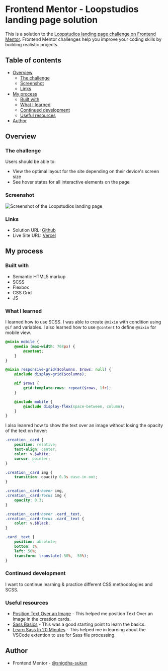 # Frontend Mentor - Loopstudios landing page solution

This is a solution to the [Loopstudios landing page challenge on Frontend Mentor](https://www.frontendmentor.io/challenges/loopstudios-landing-page-N88J5Onjw). Frontend Mentor challenges help you improve your coding skills by building realistic projects.

## Table of contents

- [Overview](#overview)
  - [The challenge](#the-challenge)
  - [Screenshot](#screenshot)
  - [Links](#links)
- [My process](#my-process)
  - [Built with](#built-with)
  - [What I learned](#what-i-learned)
  - [Continued development](#continued-development)
  - [Useful resources](#useful-resources)
- [Author](#author)

## Overview

### The challenge

Users should be able to:

- View the optimal layout for the site depending on their device's screen size
- See hover states for all interactive elements on the page

### Screenshot

![Screenshot of the Loopstudios landing page](./screenshot.gif)

### Links

- Solution URL: [Github](https://github.com/snigdha-sukun/loopstudios-landing-page)
- Live Site URL: [Vercel](https://loopstudios-landing-page-bice.vercel.app/)

## My process

### Built with

- Semantic HTML5 markup
- SCSS
- Flexbox
- CSS Grid
- JS

### What I learned

I learned how to use SCSS. I was able to create `@mixin` with condition using `@if` and variables. I also learned how to use `@content` to define `@mixin` for mobile view.

```scss
@mixin mobile {
    @media (max-width: 768px) {
        @content;
    }
}

@mixin responsive-grid($columns, $rows: null) {
    @include display-grid($columns);

    @if $rows {
        grid-template-rows: repeat($rows, 1fr);
    }

    @include mobile {
        @include display-flex(space-between, column);
    }
}
```

I also leanred how to show the text over an image without losing the opacity of the text on hover:

```scss
.creation__card {
    position: relative;
    text-align: center;
    color: v.$white;
    cursor: pointer;
}

.creation__card img {
    transition: opacity 0.3s ease-in-out;
}

.creation__card:hover img,
.creation__card:focus img {
    opacity: 0.3;
}

.creation__card:hover .card__text,
.creation__card:focus .card__text {
    color: v.$black;
}

.card__text {
    position: absolute;
    bottom: 1%;
    left: 50%;
    transform: translate(-50%, -50%);
}
```

### Continued development

I want to continue learning & practice different CSS methodologies and SCSS.

### Useful resources

- [Position Text Over an Image](https://www.w3schools.com/howto/howto_css_image_text.asp) - This helped me position Text Over an Image in the creation cards.
- [Sass Basics](https://sass-lang.com/guide/) - This was a good starting point to learn the basics.
- [Learn Sass In 20 Minutes](https://www.youtube.com/watch?v=Zz6eOVaaelI) - This helped me in learning about the VSCode extention to use for Sass file processing.

## Author

- Frontend Mentor - [@snigdha-sukun](https://www.frontendmentor.io/profile/snigdha-sukun)

